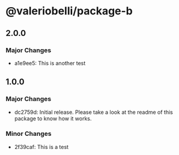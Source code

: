 # @valeriobelli/package-b

## 2.0.0

### Major Changes

- a1e9ee5: This is another test

## 1.0.0

### Major Changes

- dc2759d: Initial release. Please take a look at the readme of this package to know how it works.

### Minor Changes

- 2f39caf: This is a test
